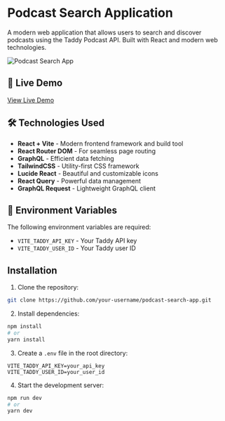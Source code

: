 # Podcast Search Application

A modern web application that allows users to search and discover podcasts using the Taddy Podcast API. Built with React and modern web technologies.

![Podcast Search App](https://images.unsplash.com/photo-1589903308904-1010c2294adc?auto=format&fit=crop&q=80&w=1200&h=600)

## 🚀 Live Demo

[View Live Demo]()



## 🛠️ Technologies Used

- **React + Vite** - Modern frontend framework and build tool
- **React Router DOM** - For seamless page routing
- **GraphQL** - Efficient data fetching
- **TailwindCSS** - Utility-first CSS framework
- **Lucide React** - Beautiful and customizable icons
- **React Query** - Powerful data management
- **GraphQL Request** - Lightweight GraphQL client

## 🔑 Environment Variables

The following environment variables are required:

- `VITE_TADDY_API_KEY` - Your Taddy API key
- `VITE_TADDY_USER_ID` - Your Taddy user ID



## Installation

1. Clone the repository:
```bash
git clone https://github.com/your-username/podcast-search-app.git
```

2. Install dependencies:
```bash
npm install
# or
yarn install
```

3. Create a `.env` file in the root directory:
```env
VITE_TADDY_API_KEY=your_api_key
VITE_TADDY_USER_ID=your_user_id
```

4. Start the development server:
```bash
npm run dev
# or
yarn dev
```

